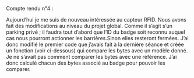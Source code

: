Compte rendu n°4 :

Aujourd’hui je me suis de nouveau intéressée au capteur RFID. 
Nous avons fait des modifications au niveau du projet global. 
Comme il s’agit s’un parking privé ; il faudra tout d’abord que l’ID du badge soit reconnu auquel cas nous pourront actionner les barrières.Sinon elles resteront fermées. 
J’ai donc modifié le premier code que j’avais fait à la dernière séance et créée un fonction (voir ci-dessous) qui compare les bytes avec un modèle donné. 
Je ne s’avait pas comment comparer les bytes avec une référence. J’ai donc calculé chacun des bytes associé au badge pour pouvoir les comparer. 
  

